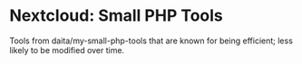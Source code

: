 # Nextcloud: Small PHP Tools

Tools from daita/my-small-php-tools that are known for being efficient; less likely to be modified over time. 
